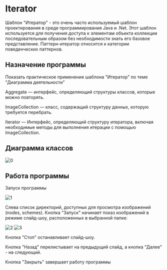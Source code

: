 # Iterator
Шаблон "Итератор" - это очень часто используемый шаблон проектирования в среде программирования Java и .Net. Этот шаблон используется для получения доступа к элементам объекта коллекции последовательным образом без необходимости знать его базовое представление. Паттерн-итератор относится к категории поведенческих паттернов.
## Назначение программы
Показать практическое применение шаблона "Итератор" по теме "Диаграмма деятельности"

Aggregate — интерфейс, определяющий структуры классов, которые можно повторять.

ImageCollection — класс, содержащий структуру данных, которую требуется перебрать.

Iterator — Интерфейс, определяющий структуру итератора, включая необходимые методы для выполнения итерации с помощью ImageCollection.

## Диаграмма классов

![0](https://user-images.githubusercontent.com/85245803/121806730-c25d9280-cc59-11eb-8392-c15daca876bc.png)

## Работа программы

Запуск программы

![1](https://user-images.githubusercontent.com/85245803/121806772-e7ea9c00-cc59-11eb-8208-f7f18becbefd.png)

Слева список директорий, доступных для просмотра изображений (nodes, schemes). Кнопка "Запуск" начинает показ изображений в режиме слайд-шоу, расположенных в выбранной папке:

![2](https://user-images.githubusercontent.com/85245803/121806833-22543900-cc5a-11eb-8123-d184ee06b838.png)
![3](https://user-images.githubusercontent.com/85245803/121806834-22eccf80-cc5a-11eb-8844-537aaa4dc1da.png)

Кнопка "Стоп" останавливает слайд-шоу.

Кнопка "Назад" перелистывает на предыдущий слайд, а кнопка "Далее" - на следующий.

Кнопка "Закрыть" завершает работу программы
